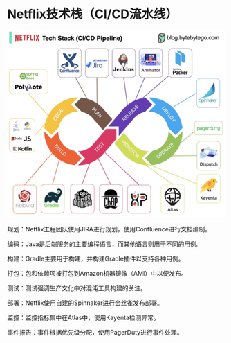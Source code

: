 # Netflix技术栈（CI/CD流水线）


<p> <img src="../images/netflix-ci-cd.jpg" style="width: 720px" /> </p>

规划：Netflix工程团队使用JIRA进行规划，使用Confluence进行文档编制。

编码：Java是后端服务的主要编程语言，而其他语言则用于不同的用例。

构建：Gradle主要用于构建，并构建Gradle插件以支持各种用例。

打包：包和依赖项被打包到Amazon机器镜像（AMI）中以便发布。

测试：测试强调生产文化中对混沌工具构建的关注。

部署：Netflix使用自建的Spinnaker进行金丝雀发布部署。

监控：监控指标集中在Atlas中，使用Kayenta检测异常。

事件报告：事件根据优先级分配，使用PagerDuty进行事件处理。